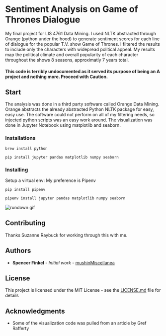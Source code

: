 # Sentiment Analysis on Game of Thrones Dialogue

My final project for LIS 4761 Data Mining. I used NLTK abstracted through Orange (python under the hood) to generate sentiment scores for each line of dialogue for the popular T.V. show Game of Thrones. I filtered the results to include only the characters with widepread political appeal. My results map the political climate and overall popularity of each character throughout the shows 8 seasons, approximatly 7 years total.

#### This code is terribly undocumented as it served its purpose of being an A project and nothing more. Proceed with Caution.

## Start

The analysis was done in a third party software called Orange Data Mining. Orange abstracts the already abstracted Python NLTK package for easy, easy use. The software could not perform on all of my filtering needs, so injected python scripts was an easy work around.
The visualization was done in Jupyter Notebook using matplotlib and seaborn.

### Installations


```
brew install python  

pip install jupyter pandas matplotlib numpy seaborn

```

### Installing

Setup a virtual env: My preference is Pipenv
```
pip install pipenv

pipenv install jupyter pandas matplotlib numpy seaborn
```

![rundown gif](/GoTAnalysis/img/workflow.gif)


## Contributing

Thanks Suzanne Raybuck for working through this with me.


## Authors

* **Spencer Finkel** - *Initial work* - [mushinMiscellanea](https://github.com/mushinMiscellanea)



## License

This project is licensed under the MIT License - see the [LICENSE.md](LICENSE.md) file for details

## Acknowledgments

* Some of the visualization code was pulled from an article by Gref Rafferty 


